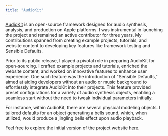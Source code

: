 ```yaml
---
title: "AudioKit"
---
```


[AudioKit](https://audiokit.io/) is an open-source framework designed for audio synthesis, analysis, and production on Apple platforms. I was instrumental in launching the project and remained an active contributor for three years. My contributions spanned from creating example projects, tutorials, and website content to developing key features like framework testing and Sensible Defaults.

Prior to its public release, I played a pivotal role in preparing AudioKit for open-sourcing. I crafted example projects and tutorials, enriched the website content, and worked on innovative features to enhance user experience. One such feature was the introduction of "Sensible Defaults," aimed at aiding developers without an audio or music background to effortlessly integrate AudioKit into their projects. This feature provided preset configurations for a variety of audio synthesis objects, enabling a seamless start without the need to tweak individual parameters initially.

For instance, within AudioKit, there are several physical modeling objects. I tailored defaults for an object generating a bells sound, which, when utilized, would produce a jingling bells effect upon audio playback.

Feel free to explore the initial version of the project website [here](https://web.archive.org/web/20141108033113/http://audiokit.io/).
